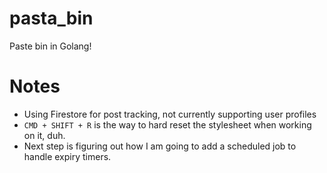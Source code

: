 # pasta_bin
Paste bin in Golang!

# Notes
* Using Firestore for post tracking, not currently supporting user profiles
* `CMD + SHIFT + R` is the way to hard reset the stylesheet when working on it, duh.
* Next step is figuring out how I am going to add a scheduled job to handle expiry timers.
